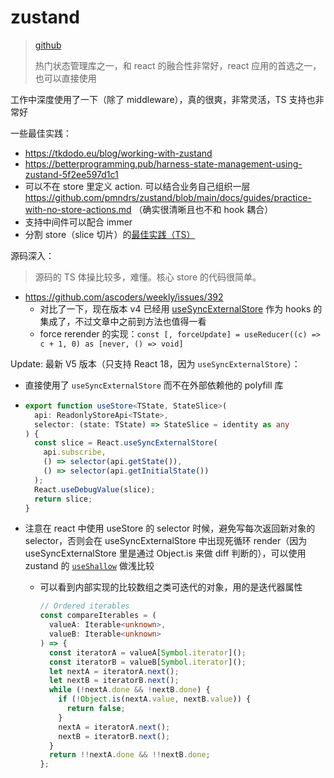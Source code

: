 # zustand

> [github](https://github.com/pmndrs/zustand)
>
> 热门状态管理库之一，和 react 的融合性非常好，react 应用的首选之一，也可以直接使用

工作中深度使用了一下（除了 middleware），真的很爽，非常灵活，TS 支持也非常好

一些最佳实践：

- https://tkdodo.eu/blog/working-with-zustand
- https://betterprogramming.pub/harness-state-management-using-zustand-5f2ee597d1c1
- 可以不在 store 里定义 action. 可以结合业务自己组织一层 https://github.com/pmndrs/zustand/blob/main/docs/guides/practice-with-no-store-actions.md （确实很清晰且也不和 hook 耦合）
- 支持中间件可以配合 immer
- 分割 store（slice 切片）的[最佳实践（TS）](https://github.com/pmndrs/zustand/blob/main/docs/guides/typescript.md#slices-pattern)

源码深入：

> 源码的 TS 体操比较多，难懂。核心 store 的代码很简单。

- https://github.com/ascoders/weekly/issues/392
  - 对比了一下，现在版本 v4 已经用 [useSyncExternalStore](https://react.dev/reference/react/useSyncExternalStore) 作为 hooks 的集成了，不过文章中之前到方法也值得一看
  - force rerender 的实现：`const [, forceUpdate] = useReducer((c) => c + 1, 0) as [never, () => void]`

Update: 最新 V5 版本（只支持 React 18，因为 `useSyncExternalStore`）：

- 直接使用了 `useSyncExternalStore` 而不在外部依赖他的 polyfill 库

- ```typescript
  export function useStore<TState, StateSlice>(
    api: ReadonlyStoreApi<TState>,
    selector: (state: TState) => StateSlice = identity as any
  ) {
    const slice = React.useSyncExternalStore(
      api.subscribe,
      () => selector(api.getState()),
      () => selector(api.getInitialState())
    );
    React.useDebugValue(slice);
    return slice;
  }
  ```

- 注意在 react 中使用 useStore 的 selector 时候，避免写每次返回新对象的 selector，否则会在 useSyncExternalStore 中出现死循环 render（因为 useSyncExternalStore 里是通过 Object.is 来做 diff 判断的），可以使用 zustand 的 [`useShallow`](https://github.com/pmndrs/zustand/blob/main/src/react/shallow.ts) 做浅比较

  - 可以看到内部实现的比较数组之类可迭代的对象，用的是迭代器属性

    ```typescript
    // Ordered iterables
    const compareIterables = (
      valueA: Iterable<unknown>,
      valueB: Iterable<unknown>
    ) => {
      const iteratorA = valueA[Symbol.iterator]();
      const iteratorB = valueB[Symbol.iterator]();
      let nextA = iteratorA.next();
      let nextB = iteratorB.next();
      while (!nextA.done && !nextB.done) {
        if (!Object.is(nextA.value, nextB.value)) {
          return false;
        }
        nextA = iteratorA.next();
        nextB = iteratorB.next();
      }
      return !!nextA.done && !!nextB.done;
    };
    ```
